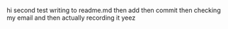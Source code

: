 hi
second test
writing to readme.md then add then commit then checking my email and then actually recording it yeez

